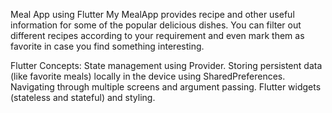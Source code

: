 Meal App using Flutter
My MealApp provides recipe and other useful information for some of the popular delicious dishes. You can filter out different recipes according to your requirement and even mark them as favorite in case you find something interesting.

Flutter Concepts:
State management using Provider.
Storing persistent data (like favorite meals) locally in the device using SharedPreferences.
Navigating through multiple screens and argument passing.
Flutter widgets (stateless and stateful) and styling.
